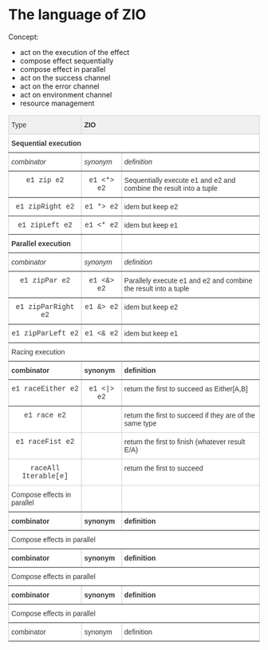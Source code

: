 The language of ZIO
===================

Concept:
* act on the execution of the effect
* compose effect sequentially
* compose effect in parallel
* act on the success channel
* act on the error channel
* act on environment channel
* resource management

<p>
<style type="text/css">
.tg  {border-collapse:collapse;border-color:#ccc;border-spacing:0;}
.tg td{background-color:#fff;border-color:#ccc;border-style:solid;border-width:1px;color:#333;
  font-family:Arial, sans-serif;font-size:14px;overflow:hidden;padding:10px 5px;word-break:normal;}
.tg th{background-color:#f0f0f0;border-color:#ccc;border-style:solid;border-width:1px;color:#333;
  font-family:Arial, sans-serif;font-size:14px;font-weight:normal;overflow:hidden;padding:10px 5px;word-break:normal;}
.tg .tg-0pky{border-color:inherit;text-align:left;vertical-align:top}
.tg .tg-fymr{border-color:inherit;font-weight:bold;text-align:left;vertical-align:top}
.tg .tg-f8tv{border-color:inherit;font-style:italic;text-align:left;vertical-align:top}
.tg .tg-3ib7{border-color:inherit;font-family:"Courier New", Courier, monospace !important;;text-align:center;vertical-align:top}
.tg .tg-r5us{font-family:"Courier New", Courier, monospace !important;;text-align:center;vertical-align:top}
.tg .tg-0lax{text-align:left;vertical-align:top}
</style>
<table class="tg">
<thead>
  <tr>
    <th class="tg-0pky">Type</th>
    <th class="tg-fymr" colspan="2">ZIO</th>
  </tr>
</thead>
<tbody>
  <tr>
    <td class="tg-0pky" colspan="3"><span style="font-weight:bold">Sequential execution</span></td>
  </tr>
  <tr>
    <td class="tg-f8tv">combinator</td>
    <td class="tg-f8tv">synonym</td>
    <td class="tg-f8tv">definition</td>
  </tr>
  <tr>
    <td class="tg-3ib7">e1 zip e2</td>
    <td class="tg-3ib7">e1 &lt;*&gt; e2</td>
    <td class="tg-0pky">Sequentially execute e1 and e2 and combine the result into a tuple</td>
  </tr>
  <tr>
    <td class="tg-3ib7">e1 zipRight e2</td>
    <td class="tg-3ib7">e1 *&gt; e2 </td>
    <td class="tg-0pky">idem but keep e2</td>
  </tr>
  <tr>
    <td class="tg-3ib7">e1 zipLeft e2</td>
    <td class="tg-3ib7">e1 &lt;* e2</td>
    <td class="tg-0pky">idem but keep e1</td>
  </tr>
  <tr>
    <td class="tg-0pky"><span style="font-weight:bold">Parallel execution</span></td>
    <td class="tg-0pky"></td>
    <td class="tg-0pky"></td>
  </tr>
  <tr>
    <td class="tg-f8tv">combinator</td>
    <td class="tg-f8tv">synonym</td>
    <td class="tg-f8tv">definition</td>
  </tr>
  <tr>
    <td class="tg-3ib7">e1 zipPar e2</td>
    <td class="tg-3ib7">e1 &lt;&amp;&gt; e2</td>
    <td class="tg-0pky">Parallely execute e1 and e2 and combine the result into a tuple</td>
  </tr>
  <tr>
    <td class="tg-3ib7">e1 zipParRight e2</td>
    <td class="tg-3ib7">e1 &amp;&gt; e2 </td>
    <td class="tg-0pky">idem but keep e2</td>
  </tr>
  <tr>
    <td class="tg-3ib7">e1 zipParLeft e2</td>
    <td class="tg-3ib7">e1 &lt;&amp; e2</td>
    <td class="tg-0pky">idem but keep e1</td>
  </tr>
  <tr>
    <td class="tg-0pky" colspan="3">Racing execution</td>
  </tr>
  <tr>
    <td class="tg-fymr">combinator</td>
    <td class="tg-fymr">synonym</td>
    <td class="tg-fymr">definition</td>
  </tr>
  <tr>
    <td class="tg-3ib7">e1 raceEither e2</td>
    <td class="tg-3ib7">e1 &lt;|&gt; e2</td>
    <td class="tg-0pky">return the first to succeed as Either[A,B]</td>
  </tr>
  <tr>
    <td class="tg-r5us">e1 race e2</td>
    <td class="tg-r5us"></td>
    <td class="tg-0lax">return the first to succeed if they are of the same type</td>
  </tr>
  <tr>
    <td class="tg-r5us">e1 raceFist e2</td>
    <td class="tg-r5us"></td>
    <td class="tg-0lax">return the first to finish (whatever result E/A)</td>
  </tr>
  <tr>
    <td class="tg-r5us">raceAll Iterable[e]</td>
    <td class="tg-r5us"></td>
    <td class="tg-0lax">return the first to succeed</td>
  </tr>
  <tr>
    <td class="tg-0pky">Compose effects in parallel</td>
    <td class="tg-0pky"></td>
    <td class="tg-0pky"></td>
  </tr>
  <tr>
    <td class="tg-fymr">combinator</td>
    <td class="tg-fymr">synonym</td>
    <td class="tg-fymr">definition</td>
  </tr>
  <tr>
    <td class="tg-0pky" colspan="3">Compose effects in parallel</td>
  </tr>
  <tr>
    <td class="tg-fymr">combinator</td>
    <td class="tg-fymr">synonym</td>
    <td class="tg-fymr">definition</td>
  </tr>
  <tr>
    <td class="tg-0pky" colspan="3">Compose effects in parallel</td>
  </tr>
  <tr>
    <td class="tg-fymr">combinator</td>
    <td class="tg-fymr">synonym</td>
    <td class="tg-fymr">definition</td>
  </tr>
  <tr>
    <td class="tg-0pky" colspan="3">Compose effects in parallel</td>
  </tr>
  <tr>
    <td class="tg-0pky">combinator</td>
    <td class="tg-0pky">synonym</td>
    <td class="tg-0pky">definition</td>
  </tr>
</tbody>
</table>
</p>
